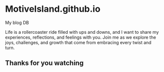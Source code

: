 # MotiveIsland.github.io

My blog DB

Life is a rollercoaster ride filled with ups and downs, and I want to share my experiences, reflections, and feelings with you. Join me as we explore the joys, challenges, and growth that come from embracing every twist and turn.

## Thanks for you watching
